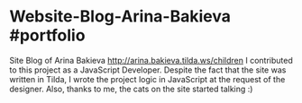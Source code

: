 # Website-Blog-Arina-Bakieva #portfolio
Site Blog of Arina Bakieva http://arina.bakieva.tilda.ws/children
I contributed to this project as a JavaScript Developer. Despite the fact that the site was written in Tilda, I wrote the project logic in JavaScript at the request of the designer. Also, thanks to me, the cats on the site started talking :)
